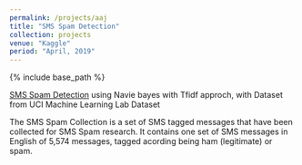 ```yaml
---
permalink: /projects/aaj
title: "SMS Spam Detection"
collection: projects
venue: "Kaggle"
period: "April, 2019"
---
```


{% include base_path %}


[SMS Spam Detection](https://github.com/ahkhalwai/SMS_Spam_Detection) using Navie bayes with Tfidf approch, with Dataset from UCI Machine Learning Lab Dataset

The SMS Spam Collection is a set of SMS tagged messages that have been collected for SMS Spam research. It contains one set of SMS messages in English of 5,574 messages, tagged acording being ham (legitimate) or spam.
